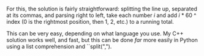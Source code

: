 For this, the solution is fairly straightforward: splitting the line up, separated at its commas, and parsing right to left, take each number *i* and add *i* \* 60 ^ index (0 is the rightmost position, then 1, 2, etc.) to a running total.

This can be very easy, depending on what language you use. My C++ solution works well, and fast, but this can be done *far* more easily in Python using a list comprehension and ``split(",").

